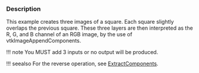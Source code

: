 ### Description
This example creates three images of a square. Each square slightly overlaps the previous square. These three layers are then interpreted as the R, G, and B channel of an RGB image, by the use of vtkImageAppendComponents.

!!! note
    You MUST add 3 inputs or no output will be produced.

!!! seealso
    For the reverse operation, see [ExtractComponents](/Cxx/Images/ExtractComponents).

